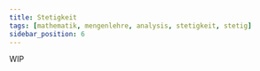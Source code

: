 ```yaml
---
title: Stetigkeit
tags: [mathematik, mengenlehre, analysis, stetigkeit, stetig]
sidebar_position: 6
---
```


WIP